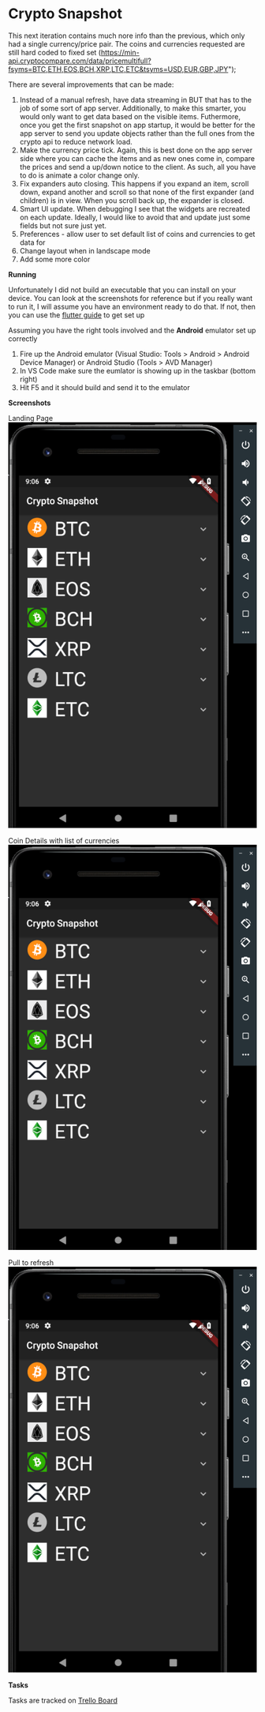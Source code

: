 # Crypto Snapshot

This next iteration contains much nore info than the previous, which only had a single currency/price pair. The coins and currencies requested are still hard coded to fixed set (https://min-api.cryptocompare.com/data/pricemultifull?fsyms=BTC,ETH,EOS,BCH,XRP,LTC,ETC&tsyms=USD,EUR,GBP,JPY");

There are several improvements that can be made:
1. Instead of a manual refresh, have data streaming in BUT that has to the job of some sort of app server. Additionally, to make this smarter, you would only want to get data based on the visible items. Futhermore, once you get the first snapshot on app startup, it would be better for the app server to send you update objects rather than the full ones from the crypto api to reduce network load.
2. Make the currency price tick. Again, this is best done on the app server side where you can cache the items and as new ones come in, compare the prices and send a up/down notice to the client. As such, all you have to do is animate a color change only.
3. Fix expanders auto closing. This happens if you expand an item, scroll down, expand another and scroll so that none of the first expander (and children) is in view. When you scroll back up, the expander is closed.
4. Smart UI update. When debugging I see that the widgets are recreated on each update. Ideally, I would like to avoid that and update just some fields but not sure just yet.
5. Preferences - allow user to set default list of coins and currencies to get data for
6. Change layout when in landscape mode
7. Add some more color 

**Running**

Unfortunately I did not build an executable that you can install on your device. You can look at the screenshots for reference but if you really want to run it, I will assume you have an environment ready to do that. If not, then you can use the [flutter guide](https://flutter.io/get-started/install/) to get set up

Assuming you have the right tools involved and the **Android** emulator set up correctly
1. Fire up the Android emulator (Visual Studio: Tools > Android > Android Device Manager) or Android Studio (Tools > AVD Manager)
2. In VS Code make sure the eumlator is showing up in the taskbar (bottom right)
3. Hit F5 and it should build and send it to the emulator

**Screenshots**

Landing Page
![alt text](https://github.com/sparkydasrath/media/blob/master/mobile/flutter/cryptoSnapshot/cs01.png "Landing Page")

Coin Details with list of currencies
![alt text](https://github.com/sparkydasrath/media/blob/master/mobile/flutter/cryptoSnapshot/cs01.png "Coin Details with list of currencies")

Pull to refresh
![alt text](https://github.com/sparkydasrath/media/blob/master/mobile/flutter/cryptoSnapshot/cs01.png "Pull to refresh")

**Tasks**

Tasks are tracked on [Trello Board](https://trello.com/b/izp7FogS)

